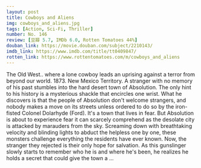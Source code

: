 ```yaml
---
layout: post 
title: Cowboys and Aliens
img: cowboys_and_aliens.jpg
tags: [Action, Sci-Fi, Thriller]
number: No. 146
review: [豆瓣 5.7, IMDb 6.0, Rotten Tomatoes 44%]
douban_link: https://movie.douban.com/subject/2210143/
imdb_link: https://www.imdb.com/title/tt0409847/
rotten_link: https://www.rottentomatoes.com/m/cowboys_and_aliens
---
```


The Old West.. where a lone cowboy leads an uprising against a terror from beyond our world. 1873. New Mexico Territory. A stranger with no memory of his past stumbles into the hard desert town of Absolution. The only hint to his history is a mysterious shackle that encircles one wrist. What he discovers is that the people of Absolution don't welcome strangers, and nobody makes a move on its streets unless ordered to do so by the iron-fisted Colonel Dolarhyde (Ford). It's a town that lives in fear. But Absolution is about to experience fear it can scarcely comprehend as the desolate city is attacked by marauders from the sky. Screaming down with breathtaking velocity and blinding lights to abduct the helpless one by one, these monsters challenge everything the residents have ever known. Now, the stranger they rejected is their only hope for salvation. As this gunslinger slowly starts to remember who he is and where he's been, he realizes he holds a secret that could give the town a ...